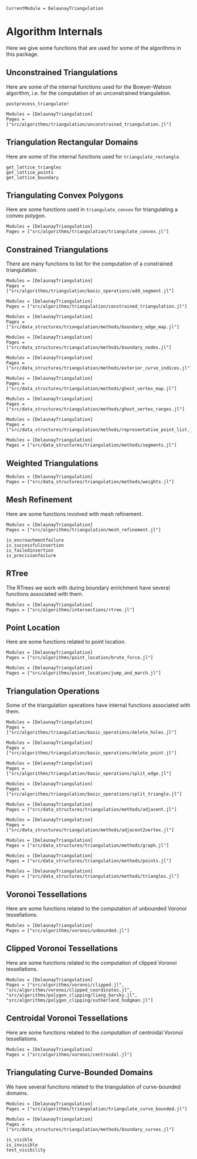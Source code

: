 ```@meta 
CurrentModule = DelaunayTriangulation
```

# Algorithm Internals 

Here we give some functions that are used for some of the algorithms in this package.

## Unconstrained Triangulations

Here are some of the internal functions used for the Bowyer-Watson algorithm, i.e. for the computation of an unconstrained triangulation.

```@docs 
postprocess_triangulate!
```

```@autodocs 
Modules = [DelaunayTriangulation]
Pages = ["src/algorithms/triangulation/unconstrained_triangulation.jl"]
```

## Triangulation Rectangular Domains

Here are some of the internal functions used for `triangulate_rectangle`.

```@docs 
get_lattice_triangles 
get_lattice_points 
get_lattice_boundary
```

## Triangulating Convex Polygons

Here are some functions used in `triangulate_convex` for triangulating a convex polygon.

```@autodocs 
Modules = [DelaunayTriangulation]
Pages = ["src/algorithms/triangulation/triangulate_convex.jl"]
```

## Constrained Triangulations

There are many functions to list for the computation of a constrained triangulation.

```@autodocs
Modules = [DelaunayTriangulation]
Pages = ["src/algorithms/triangulation/basic_operations/add_segment.jl"]
```

```@autodocs
Modules = [DelaunayTriangulation] 
Pages = ["src/algorithms/triangulation/constrained_triangulation.jl"]
```

```@autodocs
Modules = [DelaunayTriangulation] 
Pages = ["src/data_structures/triangulation/methods/boundary_edge_map.jl"]
```

```@autodocs
Modules = [DelaunayTriangulation] 
Pages = ["src/data_structures/triangulation/methods/boundary_nodes.jl"]
```

```@autodocs
Modules = [DelaunayTriangulation] 
Pages = ["src/data_structures/triangulation/methods/exterior_curve_indices.jl"]
```

```@autodocs
Modules = [DelaunayTriangulation] 
Pages = ["src/data_structures/triangulation/methods/ghost_vertex_map.jl"]
```

```@autodocs
Modules = [DelaunayTriangulation] 
Pages = ["src/data_structures/triangulation/methods/ghost_vertex_ranges.jl"]
```

```@autodocs
Modules = [DelaunayTriangulation] 
Pages = ["src/data_structures/triangulation/methods/representative_point_list.jl"]
```

```@autodocs
Modules = [DelaunayTriangulation] 
Pages = ["src/data_structures/triangulation/methods/segments.jl"]
```

## Weighted Triangulations

```@autodocs 
Modules = [DelaunayTriangulation]
Pages = ["src/data_structures/triangulation/methods/weights.jl"]
```

## Mesh Refinement 

Here are some functions involved with mesh refinement.

```@autodocs 
Modules = [DelaunayTriangulation]
Pages = ["src/algorithms/triangulation/mesh_refinement.jl"]
```

```@docs 
is_encroachmentfailure 
is_successfulinsertion
is_failedinsertion
is_precisionfailure
```

## RTree

The RTrees we work with during boundary enrichment have several functions associated with them.

```@autodocs
Modules = [DelaunayTriangulation]
Pages = ["src/algorithms/intersections/rtree.jl"]
```

## Point Location

Here are some functions related to point location.

```@autodocs
Modules = [DelaunayTriangulation]
Pages = ["src/algorithms/point_location/brute_force.jl"]
```

```@autodocs
Modules = [DelaunayTriangulation]
Pages = ["src/algorithms/point_location/jump_and_march.jl"]
```

## Triangulation Operations

Some of the triangulation operations have internal functions associated with them.

```@autodocs
Modules = [DelaunayTriangulation]
Pages = ["src/algorithms/triangulation/basic_operations/delete_holes.jl"]
```

```@autodocs
Modules = [DelaunayTriangulation]
Pages = ["src/algorithms/triangulation/basic_operations/delete_point.jl"]
```

```@autodocs
Modules = [DelaunayTriangulation]
Pages = ["src/algorithms/triangulation/basic_operations/split_edge.jl"]
```

```@autodocs
Modules = [DelaunayTriangulation]
Pages = ["src/algorithms/triangulation/basic_operations/split_triangle.jl"]
```

```@autodocs 
Modules = [DelaunayTriangulation]
Pages = ["src/data_structures/triangulation/methods/adjacent.jl"]
```

```@autodocs 
Modules = [DelaunayTriangulation]
Pages = ["src/data_structures/triangulation/methods/adjacent2vertex.jl"]
```

```@autodocs 
Modules = [DelaunayTriangulation]
Pages = ["src/data_structures/triangulation/methods/graph.jl"]
```

```@autodocs 
Modules = [DelaunayTriangulation]
Pages = ["src/data_structures/triangulation/methods/points.jl"]
```

```@autodocs 
Modules = [DelaunayTriangulation]
Pages = ["src/data_structures/triangulation/methods/triangles.jl"]
```

## Voronoi Tessellations

Here are some functions related to the computation of unbounded Voronoi tessellations.

```@autodocs 
Modules = [DelaunayTriangulation]
Pages = ["src/algorithms/voronoi/unbounded.jl"]
```

## Clipped Voronoi Tessellations

Here are some functions related to the computation of clipped Voronoi tessellations.

```@autodocs
Modules = [DelaunayTriangulation]
Pages = ["src/algorithms/voronoi/clipped.jl", "src/algorithms/voronoi/clipped_coordinates.jl", "src/algorithms/polygon_clipping/liang_barsky.jl", "src/algorithms/polygon_clipping/sutherland_hodgman.jl"]
```

## Centroidal Voronoi Tessellations 

Here are some functions related to the computation of centroidal Voronoi tessellations.

```@autodocs
Modules = [DelaunayTriangulation]
Pages = ["src/algorithms/voronoi/centroidal.jl"]
```

## Triangulating Curve-Bounded Domains

We have several functions related to the triangulation of curve-bounded domains.

```@autodocs 
Modules = [DelaunayTriangulation]
Pages = ["src/algorithms/triangulation/triangulate_curve_bounded.jl"]
```

```@autodocs
Modules = [DelaunayTriangulation]
Pages = ["src/data_structures/triangulation/methods/boundary_curves.jl"]
```

```@docs 
is_visible
is_invisible
test_visibility
```